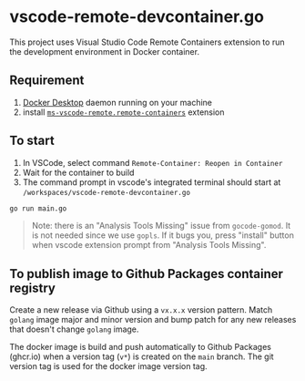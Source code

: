 # vscode-remote-devcontainer.go

This project uses Visual Studio Code Remote Containers extension to run the development environment in Docker container.

## Requirement

1. [Docker Desktop](https://docs.docker.com/docker-for-mac/install/) daemon running on your machine
2. install [`ms-vscode-remote.remote-containers`](https://marketplace.visualstudio.com/items?itemName=ms-vscode-remote.remote-containers) extension

## To start

1. In VSCode, select command `Remote-Container: Reopen in Container`
2. Wait for the container to build
3. The command prompt in vscode's integrated terminal should start at `/workspaces/vscode-remote-devcontainer.go`

```sh
go run main.go
```

> Note: there is an "Analysis Tools Missing" issue from `gocode-gomod`. It is not needed since we use `gopls`. If it bugs you, press "install" button when vscode extension prompt from "Analysis Tools Missing".

## To publish image to Github Packages container registry

Create a new release via Github using a `vx.x.x` version pattern. Match `golang` image major and minor version and bump patch for any new releases that doesn't change `golang` image.

The docker image is build and push automatically to Github Packages (ghcr.io) when a version tag (`v*`) is created on the `main` branch. The git version tag is used for the docker image version tag.
